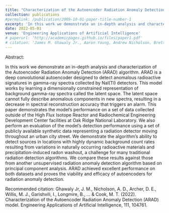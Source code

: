 ```yaml
---
title: "Characterization of the Autoencoder Radiation Anomaly Detection (ARAD) model"
collection: publications
#permalink: /publication/2009-10-01-paper-title-number-1
excerpt: 'In this work we demonstrate an in-depth analysis and characterization of the Autoencoder Radiation Anomaly Detection (ARAD) algorithm. ARAD is a deep convolutional autoencoder designed to detect anomalous radioactive signatures in gamma-ray spectra collected by NaI(Tl) detectors. '
date: 2022-05-01
venue: 'Engineering Applications of Artificial Intelligence'
# paperurl: 'http://academicpages.github.io/files/paper1.pdf'
# citation: 'James M. Ghawaly Jr., Aaron Young, Andrew Nicholson, Brett Witherspoon, Nick Prins, Matthew Swinney, Cihangir Celik, Catherine D. Schuman, and Karan Pankaj Kumar Patel. 2023. Performance Optimization Study of the Neuromorphic Radiation Anomaly Detector. In International Conference on Neuromorphic Systems (ICONS ’23), August 1–3, 2023, Santa Fe, NM, USA. ACM, New York, NY, USA, 7 pages. https://doi.org/10.1145/3589737.3605980'
---
```


Abstract:

In this work we demonstrate an in-depth analysis and characterization of the Autoencoder Radiation Anomaly Detection (ARAD) algorithm. ARAD is a deep convolutional autoencoder designed to detect anomalous radioactive signatures in gamma-ray spectra collected by NaI(Tl) detectors. This model works by learning a dimensionally constrained representation of background gamma-ray spectra called the latent space. The latent space cannot fully describe anomalous components in new spectra, resulting in a decrease in spectral reconstruction accuracy that triggers an alarm. This paper demonstrates the model’s performance on a set of data collected outside of the High Flux Isotope Reactor and Radiochemical Engineering Development Center facilities at Oak Ridge National Laboratory. We also perform an evaluation of the model’s detection performance using a set of publicly available synthetic data representing a radiation detector moving throughout an urban city street. We demonstrate the algorithm’s ability to detect sources in locations with highly dynamic background count rates resulting from variations in naturally occurring radioactive materials and precipitation-induced radon washout, a challenge for many traditional radiation detection algorithms. We compare these results against those from another unsupervised radiation anomaly detection algorithm based on principal component analysis. ARAD achieved excellent performance on both datasets and proves the viability and efficacy of autoencoders for radiation anomaly detection.

Recommended citation:
Ghawaly Jr, J. M., Nicholson, A. D., Archer, D. E., Willis, M. J., Garishvili, I., Longmire, B., ... & Cook, M. T. (2022). Characterization of the Autoencoder Radiation Anomaly Detection (ARAD) model. Engineering Applications of Artificial Intelligence, 111, 104761.